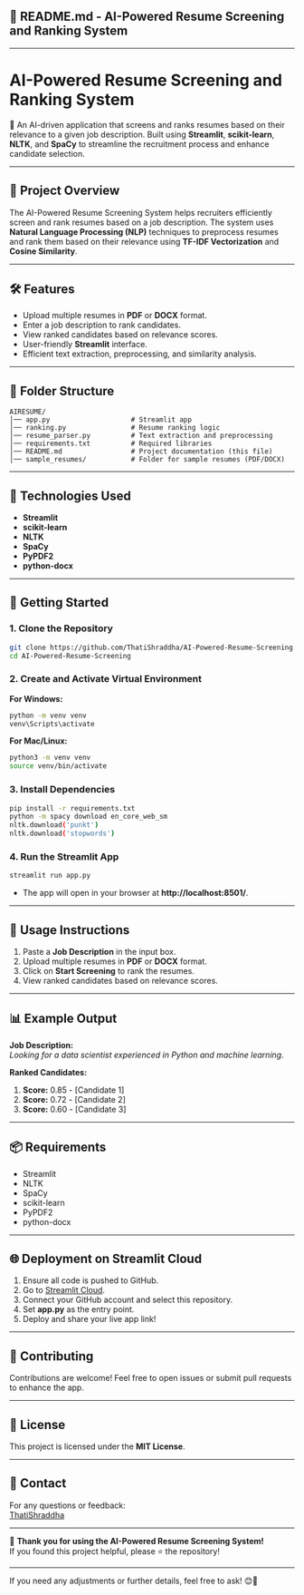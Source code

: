 ## 📄 **README.md** - AI-Powered Resume Screening and Ranking System  
---
# **AI-Powered Resume Screening and Ranking System**  
🚀 An AI-driven application that screens and ranks resumes based on their relevance to a given job description. Built using **Streamlit**, **scikit-learn**, **NLTK**, and **SpaCy** to streamline the recruitment process and enhance candidate selection.  

---

## **📁 Project Overview**
The AI-Powered Resume Screening System helps recruiters efficiently screen and rank resumes based on a job description. The system uses **Natural Language Processing (NLP)** techniques to preprocess resumes and rank them based on their relevance using **TF-IDF Vectorization** and **Cosine Similarity**.

---

## **🛠️ Features**
- Upload multiple resumes in **PDF** or **DOCX** format.  
- Enter a job description to rank candidates.  
- View ranked candidates based on relevance scores.  
- User-friendly **Streamlit** interface.  
- Efficient text extraction, preprocessing, and similarity analysis.

---

## **📂 Folder Structure**
```
AIRESUME/
│── app.py                    # Streamlit app
│── ranking.py                # Resume ranking logic
│── resume_parser.py          # Text extraction and preprocessing
│── requirements.txt          # Required libraries
│── README.md                 # Project documentation (this file)
│── sample_resumes/           # Folder for sample resumes (PDF/DOCX)
```

---

## **🔧 Technologies Used**
- **Streamlit**  
- **scikit-learn**  
- **NLTK**  
- **SpaCy**  
- **PyPDF2**  
- **python-docx**

---

## **🚀 Getting Started**
### **1. Clone the Repository**
```bash
git clone https://github.com/ThatiShraddha/AI-Powered-Resume-Screening.git
cd AI-Powered-Resume-Screening
```

### **2. Create and Activate Virtual Environment**  
**For Windows:**
```bash
python -m venv venv
venv\Scripts\activate
```
**For Mac/Linux:**
```bash
python3 -m venv venv
source venv/bin/activate
```

### **3. Install Dependencies**
```bash
pip install -r requirements.txt
python -m spacy download en_core_web_sm
nltk.download('punkt')
nltk.download('stopwords')
```

### **4. Run the Streamlit App**
```bash
streamlit run app.py
```
- The app will open in your browser at **http://localhost:8501/**.

---

## **📝 Usage Instructions**
1. Paste a **Job Description** in the input box.  
2. Upload multiple resumes in **PDF** or **DOCX** format.  
3. Click on **Start Screening** to rank the resumes.  
4. View ranked candidates based on relevance scores.  

---

## **📊 Example Output**
**Job Description:**  
*Looking for a data scientist experienced in Python and machine learning.*

**Ranked Candidates:**  
1. **Score:** 0.85 - [Candidate 1]  
2. **Score:** 0.72 - [Candidate 2]  
3. **Score:** 0.60 - [Candidate 3]

---

## **📦 Requirements**
- Streamlit  
- NLTK  
- SpaCy  
- scikit-learn  
- PyPDF2  
- python-docx  
---

## **🌐 Deployment on Streamlit Cloud**
1. Ensure all code is pushed to GitHub.  
2. Go to [Streamlit Cloud](https://share.streamlit.io/).  
3. Connect your GitHub account and select this repository.  
4. Set **app.py** as the entry point.  
5. Deploy and share your live app link!  

---

## **👥 Contributing**
Contributions are welcome! Feel free to open issues or submit pull requests to enhance the app.  

---

## **📄 License**
This project is licensed under the **MIT License**.  

---

## **💬 Contact**
For any questions or feedback:  
[ThatiShraddha](https://github.com/ThatiShraddha)

---

🎉 **Thank you for using the AI-Powered Resume Screening System!**  
If you found this project helpful, please ⭐ the repository!

---

If you need any adjustments or further details, feel free to ask! 😊🚀
